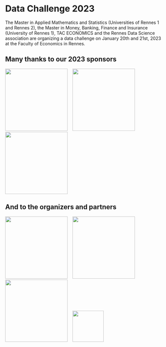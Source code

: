 # Data Challenge 2023

The Master in Applied Mathematics and Statistics (Universities of Rennes 1 and Rennes 2), the Master in Money, Banking, Finance and Insurance (University of Rennes 1), TAC ECONOMICS and the Rennes Data Science association are organizing a data challenge on January 20th and 21st, 2023 at the Faculty of Economics in Rennes.



##  Many thanks to our 2023 sponsors

<a href="https://www.enedis.fr" target="_blank"><img src="https://upload.wikimedia.org/wikipedia/fr/archive/7/77/20220206174115%21Logo_enedis_header.png" width="200"></a> &nbsp;&nbsp; 
<a href="https://www.groupama.fr/" target="_blank"><img src="https://storage.googleapis.com/endurance-apps-liip/media/cache/groupama_no_filter_grid_fs/62432ca1728ee72abb6d0f72" width="200"></a> &nbsp;&nbsp; 
<a href="https://fondation.univ-rennes.fr/" target="_blank"><img src="https://fondation.univ-rennes.fr/sites/fondation.univ-rennes.fr/files/paragraphs/images/Logo%20fondation%20noir.png" width="200"></a>



## And to the organizers and partners

<a href="https://eco.univ-rennes.fr/amsr" target="_blank"><img src="https://encrypted-tbn0.gstatic.com/images?q=tbn:ANd9GcRJFVhC8qDxZYA4gqlpyxEslSoS7IZSw3N8wA&s" width="200"></a> &nbsp;&nbsp; 
<a href="https://eco.univ-rennes.fr/aerief" target="_blank"><img src="https://etudiant.univ-rennes.fr/sites/etudiant.univ-rennes.fr/files/resources/1Capture.png" width="200"></a> &nbsp;&nbsp; 
<a href="https://www.univ-rennes.fr/" target="_blank"><img src="https://www.twinsys.io/images/testimonials/univ-rennes.png" width="200"></a> &nbsp;&nbsp; 
<a href="https://taceconomics.com" target="_blank"><img src="https://taceconomics.com/wp-content/uploads/2024/01/Full-Wordmark.png" width="100"></a>



